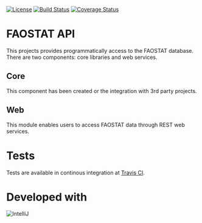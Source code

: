 [![License](http://img.shields.io/:license-GPL2-green.svg)](http://doge.gpl2-license.org)
[![Build Status](https://travis-ci.org/FAOSTAT/faostat-api.svg)](https://travis-ci.org/FAOSTAT/faostat-api)
[![Coverage Status](https://coveralls.io/repos/FAOSTAT/faostat-api/badge.svg?branch=development&service=github)](https://coveralls.io/github/FAOSTAT/faostat-api?branch=development)


FAOSTAT API
===========
This projects provides programmatically access to the FAOSTAT database. There are two components: core libraries and web services.

Core
----

This component has been created or the integration with 3rd party projects. 


Web
---

This module enables users to access FAOSTAT data through REST web services.

Tests
=====

Tests are available in continous integration at [Travis CI](https://travis-ci.org/FAOSTAT/faostat-api-client-tests).

Developed with
==============
![IntelliJ](http://www.jetbrains.com/idea/docs/logo_intellij_idea.png)
